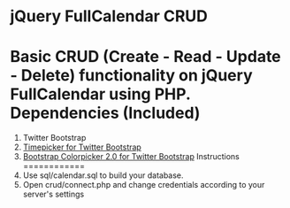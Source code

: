 jQuery FullCalendar CRUD
========================
Basic CRUD (Create - Read - Update - Delete) functionality on jQuery FullCalendar using PHP.
Dependencies (Included)
=======================
1. Twitter Bootstrap
2. <a href="https://github.com/jdewit/bootstrap-timepicker">Timepicker for Twitter Bootstrap</a>
3. <a href="https://github.com/mjolnic/bootstrap-colorpicker/">Bootstrap Colorpicker 2.0 for Twitter Bootstrap</a>
Instructions
============
1. Use sql/calendar.sql to build your database.
2. Open crud/connect.php and change credentials according to your server's settings

